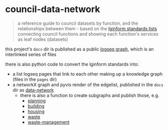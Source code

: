 # council-data-network
> a reference guide to council datasets by function, and the relationships between them - based on the [lginform standards lists](https://standards.esd.org.uk) connecting council functions and showing each function's services as leaf nodes (datasets)

this project's `docs` dir is published as a public [logseq graph](https://joel-lbth.github.io/council-data-network/#/graph), which is an interlinked series of files

there is also python code to convert the lginform standards into:
* a list logseq pages that link to each other making up a knowledge graph (files in the `pages` dir)
* a networkX graph and pyvis render of the edgelist, published in the `docs` dir as [data-network](https://joel-lbth.github.io/council-data-network/data-network.html)
  * there is also a function to create subgraphs and publish those, e.g.
    * [planning](https://joel-lbth.github.io/council-data-network/data-network-planning.html)
    * [building](https://joel-lbth.github.io/council-data-network/data-network-building.html)
    * [housing](https://joel-lbth.github.io/council-data-network/data-network-housing.html)
    * [waste](https://joel-lbth.github.io/council-data-network/data-network-waste.html)
    * [waste-management](https://joel-lbth.github.io/council-data-network/data-network-waste-management.html)